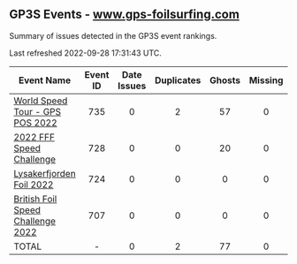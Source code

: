 ## GP3S Events - www.gps-foilsurfing.com

Summary of issues detected in the GP3S event rankings.

Last refreshed 2022-09-28 17:31:43 UTC.

| Event Name | Event ID | Date Issues | Duplicates | Ghosts | Missing | Incorrect | Actions |
| ---------- | :------: | :---------: | :--------: | :----: | :-----: | :-------: | :-----: |
| [World Speed Tour - GPS POS 2022](735.md) | 735 | 0 | 2 | 57 | 0 | 0 | 6 |
| [2022 FFF Speed Challenge](728.md) | 728 | 0 | 0 | 20 | 0 | 0 | 2 |
| [Lysakerfjorden Foil 2022](724.md) | 724 | 0 | 0 | 0 | 0 | 24 | 4 |
| [British Foil Speed Challenge 2022](707.md) | 707 | 0 | 0 | 0 | 0 | 0 | 0 |
| TOTAL | - | 0 | 2 | 77 | 0 | 24 | 12 |
